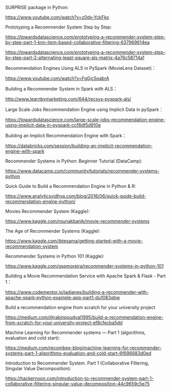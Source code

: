 SURPRISE package in Python:

https://www.youtube.com/watch?v=z0dx-YckFko

Prototyping a Recommender System Step by Step:

https://towardsdatascience.com/prototyping-a-recommender-system-step-by-step-part-1-knn-item-based-collaborative-filtering-637969614ea

https://towardsdatascience.com/prototyping-a-recommender-system-step-by-step-part-2-alternating-least-square-als-matrix-4a76c58714a1

Recommendation Engines Using ALS in PySpark (MovieLens Dataset)：

https://www.youtube.com/watch?v=FgGjc5oabrA

Building a Recommender System in Spark with ALS：

http://www.learnbymarketing.com/644/recsys-pyspark-als/

Large Scale Jobs Recommendation Engine using Implicit Data in pySpark：

https://towardsdatascience.com/large-scale-jobs-recommendation-engine-using-implicit-data-in-pyspark-ccf8df5d910e

Building an Implicit Recommendation Engine with Spark：

https://databricks.com/session/building-an-implicit-recommendation-engine-with-spark

Recommender Systems in Python: Beginner Tutorial (DataCamp):

https://www.datacamp.com/community/tutorials/recommender-systems-python

Quick Guide to Build a Recommendation Engine in Python & R:

https://www.analyticsvidhya.com/blog/2016/06/quick-guide-build-recommendation-engine-python/

Movies Recommender System (Kaggle):

https://www.kaggle.com/rounakbanik/movie-recommender-systems

The Age of Recommender Systems (Kaggle):

https://www.kaggle.com/ibtesama/getting-started-with-a-movie-recommendation-system

Recommender Systems in Python 101 (Kaggle):

https://www.kaggle.com/gspmoreira/recommender-systems-in-python-101

Building a Movie Recommendation Service with Apache Spark & Flask - Part 1：

https://www.codementor.io/jadianes/building-a-recommender-with-apache-spark-python-example-app-part1-du1083qbw

Build a recommendation engine from scratch for your university project

https://medium.com/@rabinpoudyal1995/build-a-recommendation-engine-from-scratch-for-your-university-project-ef8cfecba5dd

Machine Learning for Recommender systems — Part 1 (algorithms, evaluation and cold start):

https://medium.com/recombee-blog/machine-learning-for-recommender-systems-part-1-algorithms-evaluation-and-cold-start-6f696683d0ed

Introduction to Recommender System. Part 1 (Collaborative Filtering, Singular Value Decomposition):

https://hackernoon.com/introduction-to-recommender-system-part-1-collaborative-filtering-singular-value-decomposition-44c9659c5e75

